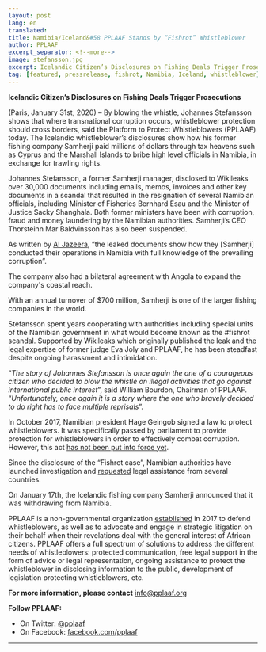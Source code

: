 ```yaml
---
layout: post
lang: en
translated: 
title: Namibia/Iceland&#58 PPLAAF Stands by “Fishrot” Whistleblower
author: PPLAAF
excerpt_separator: <!--more-->
image: stefansson.jpg
excerpt: Icelandic Citizen’s Disclosures on Fishing Deals Trigger Prosecutions
tag: [featured, pressrelease, fishrot, Namibia, Iceland, whistleblower]
---
```

**Icelandic Citizen’s Disclosures on Fishing Deals Trigger Prosecutions**

(Paris, January 31st, 2020) – By blowing the whistle, Johannes Stefansson shows that where transnational corruption occurs, whistleblower protection should cross borders, said the Platform to Protect Whistleblowers (PPLAAF) today. The Icelandic whistleblower’s disclosures show how his former fishing company Samherji paid millions of dollars through tax heavens such as Cyprus and the Marshall Islands to bribe high level officials in Namibia, in exchange for trawling rights. 

Johannes Stefansson, a former Samherji manager, disclosed to Wikileaks over 30,000 documents including emails, memos, invoices and other key documents in a scandal that resulted in the resignation of several Namibian officials, including Minister of Fisheries Bernhard Esau and the Minister of Justice Sacky Shanghala. Both former ministers have been with corruption, fraud and money laundering by the Namibian authorities. Samherji’s CEO Thorsteinn Mar Baldvinsson has also been suspended. 

As written by [Al Jazeera](https://www.aljazeera.com/indepth/features/anatomy-bribe-deep-dive-underworld-corruption-191201083510578.html), “the leaked documents show how they [Samherji] conducted their operations in Namibia with full knowledge of the prevailing corruption”. 

The company also had a bilateral agreement with Angola to expand the company's coastal reach. 

With an annual turnover of $700 million, Samherji is one of the larger fishing companies in the world. 

Stefansson spent years cooperating with authorities including special units of the Namibian government in what would become known as the #fishrot scandal. Supported by Wikileaks which originally published the leak and the legal expertise of former judge Eva Joly and PPLAAF, he has been steadfast despite ongoing harassment and intimidation.

“_The story of Johannes Stefansson is once again the one of a courageous citizen who decided to blow the whistle on illegal activities that go against international public interest_”, said William Bourdon, Chairman of PPLAAF. “_Unfortunately, once again it is a story where the one who bravely decided to do right has to face multiple reprisals_”. 

In October 2017, Namibian president Hage Geingob signed a law to protect whistleblowers. It was specifically passed by parliament to provide protection for whistleblowers in order to effectively combat corruption. However, this act [has not been put into force yet](https://www.namibian.com.na/87354/read/Whistleblower-Protection-Law-Hangs-in-the-Balance). 

Since the disclosure of the “Fishrot case”, Namibian authorities have launched investigation and [requested](https://www.namibian.com.na/87432/read/State-hunts-Fishrot-assets-in-Dubai) legal assistance from several countries. 

On January 17th, the Icelandic fishing company Samherji announced that it was withdrawing from Namibia. 

PPLAAF is a non-governmental organization [established](https://www.theguardian.com/world/2017/mar/10/rebels-with-a-cause-africas-whistleblowers-need-urgent-protection) in 2017 to defend whistleblowers, as well as to advocate and engage in strategic litigation on their behalf when their revelations deal with the general interest of African citizens. PPLAAF offers a full spectrum of solutions to address the different needs of whistleblowers: protected communication, free legal support in the form of advice or legal representation, ongoing assistance to protect the whistleblower in disclosing information to the public, development of legislation protecting whistleblowers, etc.



**For more information, please contact** [info@pplaaf.org](mailto:info@pplaaf.org)

**Follow PPLAAF:**
- On Twitter: [@pplaaf](https://twitter.com/pplaaf)
- On Facebook: [facebook.com/pplaaf](https://www.facebook.com/PPLAAF/)

----------------------
